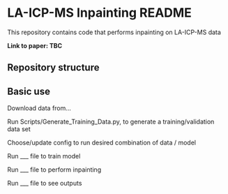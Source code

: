 # LA-ICP-MS Inpainting README
This repository contains code that performs inpainting on LA-ICP-MS data

**Link to paper: TBC**

## Repository structure

## Basic use

Download data from...

Run Scripts/Generate_Training_Data.py, to generate a training/validation data set

Choose/update config to run desired combination of data / model

Run ___ file to train model

Run ___ file to perform inpainting

Run ___ file to see outputs





